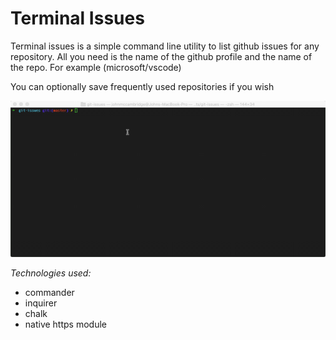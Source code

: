 # Terminal Issues

Terminal issues is a simple command line utility to list github issues for any repository. All you need is the name of the github profile and the name of the repo. For example (microsoft/vscode)

You can optionally save frequently used repositories if you wish

<img src="cli.gif">

*Technologies used:*
- commander
- inquirer
- chalk
- native https module
